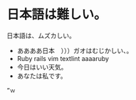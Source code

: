 # 日本語は難しい。
日本語は、ムズカしい。

* ああああ日本　）））ガオはむじかしい、。
* Ruby rails vim textlint aaaaruby
* 今日はいい天気。
* あなたは私です。


````
”ｗ
````
